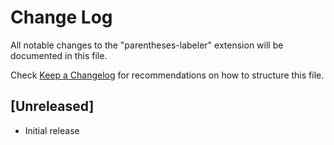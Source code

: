 # Change Log

All notable changes to the "parentheses-labeler" extension will be documented in this file.

Check [Keep a Changelog](http://keepachangelog.com/) for recommendations on how to structure this file.

## [Unreleased]

- Initial release